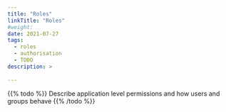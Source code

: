 ```yaml
---
title: "Roles"
linkTitle: "Roles"
#weight:
date: 2021-07-27
tags:
  - roles
  - authorisation
  - TODO
description: >
  
---
```


{{% todo %}}
Describe application level permissions and how users and groups behave
{{% /todo %}}
